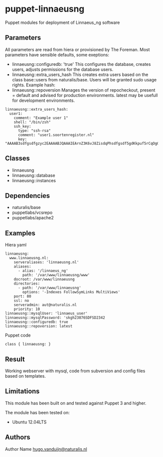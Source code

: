 puppet-linnaeusng
===================

Puppet modules for deployment of Linnaeus_ng software

Parameters
-------------
All parameters are read from hiera or provisioned by The Foreman. Most parameters have sensible defaults, some exeptions: 
- linnaeusng::configuredb: 'true' 
This configures the database, creates users, adjusts permissions for the database users.
- linnaeusng::extra_users_hash
This creates extra users based on the class base::users from naturalis/base. Users will be granted sudo usage rights. Example hash:
- linnaeusng::repoversion
Manages the version of repocheckout, present = default and advised for production environments. latest may be usefull for development environments. 

```
linnaeusng::extra_users_hash:
  user1:
    comment: "Example user 1"
    shell: "/bin/zsh"
    ssh_key:
      type: "ssh-rsa"
      comment: "user1.soortenregister.nl"
      key: "AAAAB3sdfgsdfgzyc2EAAAABJQAAAIEArnZ3K6vJ8ZisdqPhsdfgsdf5gdKkpuf5rCqOgGphDrBt3ntT7+rWzjx39Im64CCoL+q6ZKgckEZMjGaOKcV+c77nCmSb8eqAM/4eltwj+OgJ5K5DVi1pUaWxR5IoeiulZK36DetVZJCGCkxxLopjSDFGAS234aPC13cLM0Qqfxk="
```


Classes
-------------
- linnaeusng
- linnaeusng::database
- linnaeusng::instances


Dependencies
-------------
- naturalis/base
- puppetlabs/vcsrepo
- puppetlabs/apache2

Examples
-------------
Hiera yaml


```
linnaeusng:
  www.linnaeusng.nl:
    serveraliases: 'linnaeusng.nl'
    aliases:
      - alias: '/linnaeus_ng'
        path: '/var/www/linnaeusng/www'
    docroot: /var/www/linnaeusng
    directories:
      - path: '/var/www/linnaeusng'
        options: '-Indexes FollowSymLinks MultiViews'
    port: 80
    ssl: no
    serveradmin: aut@naturalis.nl
    priority: 10
linnaeusng::mysqlUser: 'linnaeus_user'
linnaeusng::mysqlPassword: 'skgh23876SDFSD2342
linnaeusng::configuredb: true
linnaeusng::repoversion: latest 

```
Puppet code
```
class { linnaeusng: }
```
Result
-------------
Working webserver with mysql, code from subversion and config files based on templates.


Limitations
-------------
This module has been built on and tested against Puppet 3 and higher.


The module has been tested on:
- Ubuntu 12.04LTS


Authors
-------------
Author Name <hugo.vanduijn@naturalis.nl>

